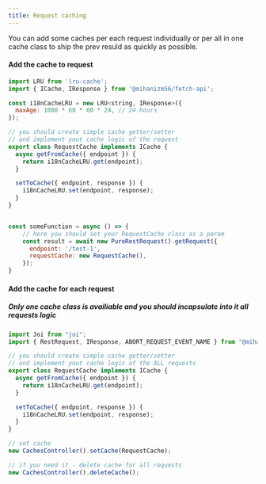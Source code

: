 ```yaml
---
title: Request caching
---
```


You can add some caches per each request individually or per all in one cache class to ship the prev resuld as quickly as possible.

#### Add the cache to request

```javascript
import LRU from 'lru-cache';
import { ICache, IResponse } from '@mihanizm56/fetch-api';

const i18nCacheLRU = new LRU<string, IResponse>({
  maxAge: 1000 * 60 * 60 * 24, // 24 hours
});

// you should create simple cache getter/setter
// and implement yout cache logic of the request
export class RequestCache implements ICache {
  async getFromCache({ endpoint }) {
    return i18nCacheLRU.get(endpoint);
  }

  setToCache({ endpoint, response }) {
    i18nCacheLRU.set(endpoint, response);
  }
}


const someFunction = async () => {
    // here you should set your RequestCache class as a param
    const result = await new PureRestRequest().getRequest({
      endpoint: '/test-1',
      requestCache: new RequestCache(),
    });
}
```

#### Add the cache for each request 

##### Only one cache class is availiable and you should incapsulate into it all requests logic

```javascript
import Joi from "joi";
import { RestRequest, IResponse, ABORT_REQUEST_EVENT_NAME } from "@mihanizm56/fetch-api";

// you should create simple cache getter/setter
// and implement yout cache logic of the ALL requests
export class RequestCache implements ICache {
  async getFromCache({ endpoint }) {
    return i18nCacheLRU.get(endpoint);
  }

  setToCache({ endpoint, response }) {
    i18nCacheLRU.set(endpoint, response);
  }
}

// set cache
new CachesController().setCache(RequestCache);

// if you need it - delete cache for all requests
new CachesController().deleteCache();
```

